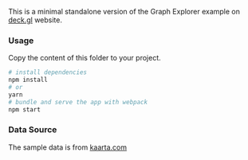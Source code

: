 This is a minimal standalone version of the Graph Explorer example
on [deck.gl](http://deck.gl) website.

### Usage

Copy the content of this folder to your project. 

```bash
# install dependencies
npm install
# or
yarn
# bundle and serve the app with webpack
npm start
```

### Data Source

The sample data is from [kaarta.com](https://kaarta.com)

